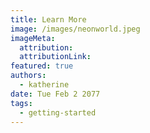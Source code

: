 ```yaml
---
title: Learn More
image: /images/neonworld.jpeg
imageMeta:
  attribution:
  attributionLink:
featured: true
authors:
  - katherine
date: Tue Feb 2 2077
tags:
  - getting-started
---
```

